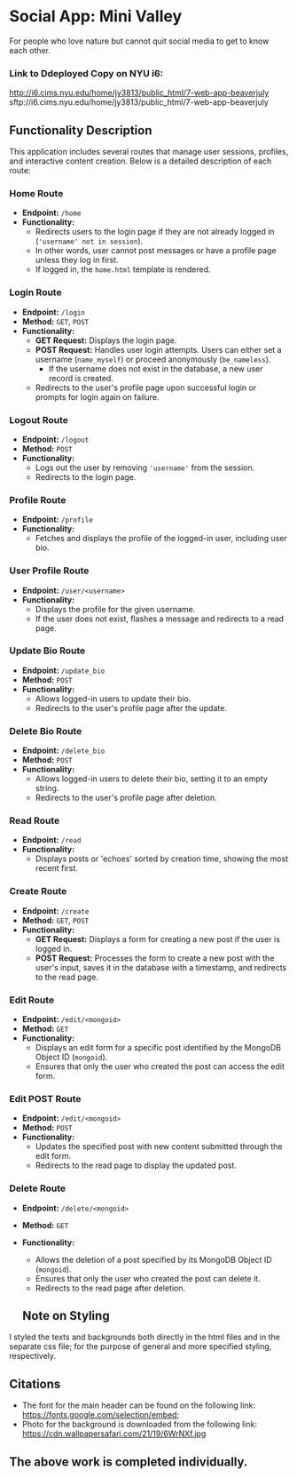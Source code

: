 # Social App: Mini Valley
For people who love nature but cannot quit social media to get to know each other.

### Link to Ddeployed Copy on NYU i6:
http://i6.cims.nyu.edu/home/jy3813/public_html/7-web-app-beaverjuly
sftp://i6.cims.nyu.edu/home/jy3813/public_html/7-web-app-beaverjuly

## Functionality Description

This application includes several routes that manage user sessions, profiles, and interactive content creation. Below is a detailed description of each route:

### Home Route
- **Endpoint:** `/home`
- **Functionality:** 
  - Redirects users to the login page if they are not already logged in (`'username' not in session`).
  - In other words, user cannot post messages or have a profile page unless they log in first.
  - If logged in, the `home.html` template is rendered.

### Login Route
- **Endpoint:** `/login`
- **Method:** `GET`, `POST`
- **Functionality:** 
  - **GET Request:** Displays the login page.
  - **POST Request:** Handles user login attempts. Users can either set a username (`name_myself`) or proceed anonymously (`be_nameless`).
    - If the username does not exist in the database, a new user record is created.
  - Redirects to the user's profile page upon successful login or prompts for login again on failure.

### Logout Route
- **Endpoint:** `/logout`
- **Method:** `POST`
- **Functionality:** 
  - Logs out the user by removing `'username'` from the session.
  - Redirects to the login page.

### Profile Route
- **Endpoint:** `/profile`
- **Functionality:** 
  - Fetches and displays the profile of the logged-in user, including user bio.

### User Profile Route
- **Endpoint:** `/user/<username>`
- **Functionality:** 
  - Displays the profile for the given username.
  - If the user does not exist, flashes a message and redirects to a read page.

### Update Bio Route
- **Endpoint:** `/update_bio`
- **Method:** `POST`
- **Functionality:** 
  - Allows logged-in users to update their bio.
  - Redirects to the user's profile page after the update.

### Delete Bio Route
- **Endpoint:** `/delete_bio`
- **Method:** `POST`
- **Functionality:** 
  - Allows logged-in users to delete their bio, setting it to an empty string.
  - Redirects to the user's profile page after deletion.

### Read Route
- **Endpoint:** `/read`
- **Functionality:** 
  - Displays posts or 'echoes' sorted by creation time, showing the most recent first.

### Create Route
- **Endpoint:** `/create`
- **Method:** `GET`, `POST`
- **Functionality:** 
  - **GET Request:** Displays a form for creating a new post if the user is logged in.
  - **POST Request:** Processes the form to create a new post with the user's input, saves it in the database with a timestamp, and redirects to the read page.

### Edit Route
- **Endpoint:** `/edit/<mongoid>`
- **Method:** `GET`
- **Functionality:**
  - Displays an edit form for a specific post identified by the MongoDB Object ID (`mongoid`).
  - Ensures that only the user who created the post can access the edit form.

### Edit POST Route
- **Endpoint:** `/edit/<mongoid>`
- **Method:** `POST`
- **Functionality:**
  - Updates the specified post with new content submitted through the edit form.
  - Redirects to the read page to display the updated post.

### Delete Route
- **Endpoint:** `/delete/<mongoid>`
- **Method:** `GET`
- **Functionality:**
  - Allows the deletion of a post specified by its MongoDB Object ID (`mongoid`).
  - Ensures that only the user who created the post can delete it.
  - Redirects to the read page after deletion.

  ## Note on Styling
I styled the texts and backgrounds both directly in the html files and in the separate css file; for the purpose of general and more specified styling, respectively.
 
 ## Citations
- The font for the main header can be found on the following link: https://fonts.google.com/selection/embed;
- Photo for the background is downloaded from the following link: https://cdn.wallpapersafari.com/21/19/6WrNXf.jpg

## The above work is completed individually. 